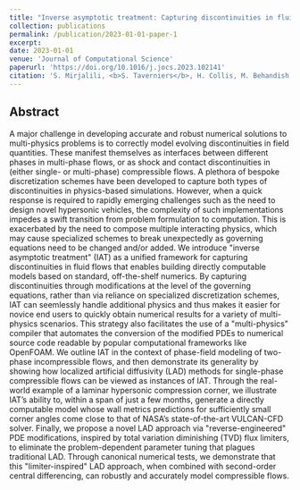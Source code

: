 ```yaml
---
title: "Inverse asymptotic treatment: Capturing discontinuities in fluid flows via equation modification"
collection: publications
permalink: /publication/2023-01-01-paper-1
excerpt: 
date: 2023-01-01
venue: 'Journal of Computational Science'
paperurl: 'https://doi.org/10.1016/j.jocs.2023.102141'
citation: 'S. Mirjalili, <b>S. Taverniers</b>, H. Collis, M. Behandish, and A. Mani. Inverse asymptotic treatment: capturing discontinuities in fluid flows via equation modification. <i>Submitted for review</i>, (2023).'
---
```


## Abstract

A major challenge in developing accurate and robust numerical solutions to multi-physics problems is to correctly model evolving discontinuities in field quantities. These manifest themselves as interfaces between different phases in multi-phase flows, or as shock and contact discontinuities in (either single- or multi-phase) compressible flows. A plethora of bespoke discretization schemes have been developed to capture both types of discontinuities in physics-based simulations. However, when a quick response is required to rapidly emerging challenges such as the need to design novel hypersonic vehicles, the complexity of such implementations impedes a swift transition from problem formulation to computation. This is exacerbated by the need to compose multiple interacting physics, which may cause specialized schemes to break unexpectedly as governing equations need to be changed and/or added. We introduce "inverse asymptotic treatment" (IAT) as a unified framework for capturing discontinuities in fluid flows that enables building directly computable models based on standard, off-the-shelf numerics. By capturing discontinuities through modifications at the level of the governing equations, rather than via reliance on specialized discretization schemes, IAT can seemlessly handle additional physics and thus makes it easier for novice end users to quickly obtain numerical results for a variety of multi-physics scenarios. This strategy also facilitates the use of a "multi-physics" compiler that automates the conversion of the modified PDEs to numerical source code readable by popular computational frameworks like OpenFOAM. We outline IAT in the context of phase-field modeling of two-phase incompressible flows, and then demonstrate its generality by showing how localized artificial diffusivity (LAD) methods for single-phase compressible flows can be viewed as instances of IAT. Through the real-world example of a laminar hypersonic compression corner, we illustrate IAT’s ability to, within a span of just a few months, generate a directly computable model whose wall metrics predictions for sufficiently small corner angles come close to that of NASA’s state-of-the-art VULCAN-CFD solver. Finally, we propose a novel LAD approach via "reverse-engineered" PDE modifications, inspired by total variation diminishing (TVD) flux limiters, to eliminate the problem-dependent parameter tuning that plagues traditional LAD. Through canonical numerical tests, we demonstrate that this "limiter-inspired" LAD approach, when combined with second-order central differencing, can robustly and accurately model compressible flows.